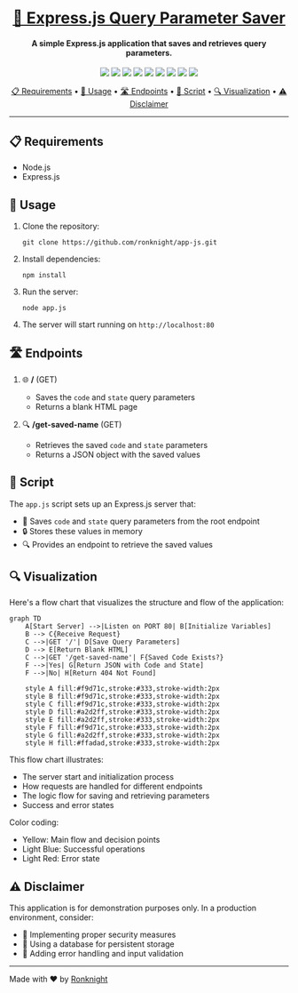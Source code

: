 # <h1 align="center"><a href="https://github.com/ronknight/app-js">📱 Express.js Query Parameter Saver</a></h1>
<h4 align="center">A simple Express.js application that saves and retrieves query parameters.
</h4>

<p align="center">
<a href="https://twitter.com/PinoyITSolution"><img src="https://img.shields.io/twitter/follow/PinoyITSolution?style=social"></a>
<a href="https://github.com/ronknight?tab=followers"><img src="https://img.shields.io/github/followers/ronknight?style=social"></a>
<a href="https://github.com/ronknight/ronknight/stargazers"><img src="https://img.shields.io/github/stars/BEPb/BEPb.svg?logo=github"></a>
<a href="https://github.com/ronknight/ronknight/network/members"><img src="https://img.shields.io/github/forks/BEPb/BEPb.svg?color=blue&logo=github"></a>
<a href="https://youtube.com/@PinoyITSolution"><img src="https://img.shields.io/youtube/channel/subscribers/UCeoETAlg3skyMcQPqr97omg"></a>
<a href="https://github.com/ronknight/app-js/issues"><img src="https://img.shields.io/badge/contributions-welcome-brightgreen.svg?style=flat"></a>
<a href="https://github.com/ronknight/app-js/blob/master/LICENSE"><img src="https://img.shields.io/badge/License-MIT-yellow.svg"></a>
<a href="#"><img src="https://img.shields.io/badge/Made%20with-Node.js-green.svg"></a>
<a href="https://github.com/ronknight"><img src="https://img.shields.io/badge/Made%20with%20%F0%9F%A4%8D%20by%20-%20Ronknight%20-%20red"></a>
</p>

<p align="center">
<a href="#requirements">📋 Requirements</a> •
<a href="#usage">🚀 Usage</a> •
<a href="#endpoints">🛣️ Endpoints</a> •
<a href="#script">📜 Script</a> •
<a href="#visualization">🔍 Visualization</a> •
<a href="#disclaimer">⚠️ Disclaimer</a>
</p>

---

## 📋 Requirements

- Node.js
- Express.js

## 🚀 Usage

1. Clone the repository:
   ```
   git clone https://github.com/ronknight/app-js.git
   ```
2. Install dependencies:
   ```
   npm install
   ```
3. Run the server:
   ```
   node app.js
   ```
4. The server will start running on `http://localhost:80`

## 🛣️ Endpoints

1. 🌐 **/** (GET)
   - Saves the `code` and `state` query parameters
   - Returns a blank HTML page

2. 🔍 **/get-saved-name** (GET)
   - Retrieves the saved `code` and `state` parameters
   - Returns a JSON object with the saved values

## 📜 Script

The `app.js` script sets up an Express.js server that:

- 💾 Saves `code` and `state` query parameters from the root endpoint
- 🔒 Stores these values in memory
- 🔍 Provides an endpoint to retrieve the saved values

## 🔍 Visualization

Here's a flow chart that visualizes the structure and flow of the application:


```mermaid
graph TD
    A[Start Server] -->|Listen on PORT 80| B[Initialize Variables]
    B --> C{Receive Request}
    C -->|GET '/'| D[Save Query Parameters]
    D --> E[Return Blank HTML]
    C -->|GET '/get-saved-name'| F{Saved Code Exists?}
    F -->|Yes| G[Return JSON with Code and State]
    F -->|No| H[Return 404 Not Found]

    style A fill:#f9d71c,stroke:#333,stroke-width:2px
    style B fill:#f9d71c,stroke:#333,stroke-width:2px
    style C fill:#f9d71c,stroke:#333,stroke-width:2px
    style D fill:#a2d2ff,stroke:#333,stroke-width:2px
    style E fill:#a2d2ff,stroke:#333,stroke-width:2px
    style F fill:#f9d71c,stroke:#333,stroke-width:2px
    style G fill:#a2d2ff,stroke:#333,stroke-width:2px
    style H fill:#ffadad,stroke:#333,stroke-width:2px
```

This flow chart illustrates:
- The server start and initialization process
- How requests are handled for different endpoints
- The logic flow for saving and retrieving parameters
- Success and error states

Color coding:
- Yellow: Main flow and decision points
- Light Blue: Successful operations
- Light Red: Error state

## ⚠️ Disclaimer

This application is for demonstration purposes only. In a production environment, consider:

- 🔐 Implementing proper security measures
- 💽 Using a database for persistent storage
- 🧪 Adding error handling and input validation

---

Made with ❤️ by [Ronknight](https://github.com/ronknight)